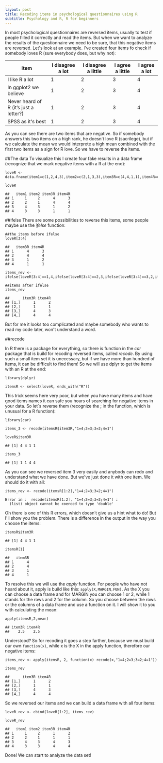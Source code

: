 ```yaml
---
layout: post
title: Recoding items in psychological questionnaires using R
subtitle: Psychology and R, R for beginners
---
```



In most psychological questionnaires are reversed items, usually to test if people filled it correctly and read the items. But when we want to analyze the results of the questionnaire we need to be sure, that this negative items are reversed.
Let's look at an example. I've created four items fo check if somebody loves R (sure everybody does, but why not):


Item  |I disagree a lot |I disagree a little | I agree a little | I agree a lot
------|----------------|---------------------|------------------|----------------
I like R a lot        |1|2|3|4
In ggplot2 we believe |1|2|3|4
Never heard of R (it’s just a letter?) |1|2|3|4
SPSS as it's best |1|2|3|4

As you can see there are two items that are negative. So if somebody answers this two items on a high rank, he doesn't love R (sacrilege), but if we calculate the mean we would interprete a high mean combined with the first two items as a sign for R love. So we have to reverse the items.

##The data
To visualize this I create four fake results in a data frame (recognize that we mark negative items with a R at the end):


~~~
loveR <- data.frame(item1=c(1,2,4,3),item2=c(2,1,3,3),item3R=c(4,4,1,1),item4R=c(3,4,2,1))

loveR
~~~

~~~
##   item1 item2 item3R item4R
## 1     1     2      4      3
## 2     2     1      4      4
## 3     4     3      1      2
## 4     3     3      1      1
~~~

##ifelse
There are some possibilities to reverse this items, some people maybe use the *ifelse* function:

~~~
##the items before ifelse
loveR[3:4]
~~~

~~~
##   item3R item4R
## 1      4      3
## 2      4      4
## 3      1      2
## 4      1      1
~~~

~~~
items_rev <- ifelse(loveR[3:4]==1,4,ifelse(loveR[3:4]==2,3,ifelse(loveR[3:4]==3,2,ifelse(loveR[3:4]==4,1,NA))))

##items after ifelse
items_rev
~~~

~~~
##      item3R item4R
## [1,]      1      2
## [2,]      1      1
## [3,]      4      3
## [4,]      4      4
~~~

But for me it looks too complicated and maybe somebody who wants to read my code later, won't understand a word.

##recode

In R there is a package for everything, so there is function in the _car_ package that is build for recoding reversed items, called *recode*. By using such a small item set it is unecessary, but if we have more than hundred of items, it can be difficult to find them! So we will use dplyr to get the items with an R at the end:

~~~
library(dplyr)

itemsR <- select(loveR, ends_with("R"))
~~~

This trick seems here very poor, but when you have many items and have good items names it can safe you hours of searching for negative items in your data.
So let`s reverse them (recognize the ; in the function, which is unusual for a R function):

~~~
library(car)

items_3 <- recode(itemsR$item3R,"1=4;2=3;3=2;4=1")

loveR$item3R
~~~

~~~
## [1] 4 4 1 1
~~~

~~~
items_3
~~~

~~~
## [1] 1 1 4 4
~~~

As you can see we reversed item 3 very easily and anybody can redo and understand what we have done. But we've just done it with one item. We should do it with all:

~~~
items_rev <- recode(itemsR[1:2],"1=4;2=3;3=2;4=1")
~~~

~~~
Error in :  recode(itemsR[1:2], "1=4;2=3;3=2;4=1") : 
  (list) object cannot be coerced to type 'double'
~~~
Oh there is one of this R errors, which doesn’t give us a hint what to do! But I'll show you the problem. There is a difference in the output in the way you choose the items:

~~~
itemsR$item3R
~~~

~~~
## [1] 4 4 1 1
~~~

~~~
itemsR[1]
~~~

~~~
##   item3R
## 1      4
## 2      4
## 3      1
## 4      1
~~~

To resolve this we will use the *apply* function. For people who have not heard about it, apply is build like this: `apply(X,MARGIN,FUN)`. As the X you can choose a data frame and for MARGIN you can choose 1 or 2, while 1 stands for the rows and 2 for the column. So you choose between the rows or the columns of a data frame and use a function on it. I will show it to you with calculating the mean:

~~~
apply(itemsR,2,mean)
~~~

~~~
## item3R item4R 
##    2.5    2.5
~~~

Understood? So for recoding it goes a step farther, because we must build our own  `function(x)`, while x is the X in the apply function, therefore our negative items:

~~~
items_rev <- apply(itemsR, 2, function(x) recode(x,"1=4;2=3;3=2;4=1"))

items_rev
~~~

~~~
##      item3R item4R
## [1,]      1      2
## [2,]      1      1
## [3,]      4      3
## [4,]      4      4
~~~
So we reversed our items and we can build a data frame with all four items:

~~~
loveR_rev <- cbind(loveR[1:2], items_rev)

loveR_rev
~~~

~~~
##   item1 item2 item3R item4R
## 1     1     2      1      2
## 2     2     1      1      1
## 3     4     3      4      3
## 4     3     3      4      4
~~~

Done! We can start to analyze the data set!

